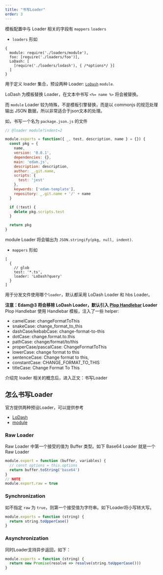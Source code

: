 ```yaml
---
title: "书写Loader"
order: 3
---
```


模板配置中与 Loader 相关的字段有 `mappers` `loaders`

* `loaders` 形如
```text
{
  module: require('./loaders/module'),
  foo: [require('./loaders/foo')],
  LoDash: [
    [require('./loaders/lodash'), { /*options*/ }]
  ]
}
```
用于定义 loader 集合，预设两种 Loader: [`LoDash`](https://lodash.com/docs/4.17.5#template) `module`.

LoDash 为模板替换 Loader，在文本中书写 `<%= name %>` 将会被替换。

而 `module` Loader 较为特殊，不是模板引擎替换，而是以 commonjs 的规范处理输出 JSON 数据，所以非常适合于json文本的处理。

如，书写一个名为 `package.json.js` 的文件

```javascript
// @loader module?indent=2

module.exports = function({ _, test, description, name } = {}) {
  const pkg = {
    name,
    version: '0.0.1',
    dependencies: {},
    main: 'edam.js',
    description: description,
    author: _.git.name,
    scripts: {
      test: 'jest'
    },
    keywords: ['edam-template'],
    repository: _.git.name + '/' + name
  }

  if (!test) {
    delete pkg.scripts.test
  }

  return pkg
}
```

module Loader 将会输出为 `JSON.stringify(pkg, null, indent)`.

* `mappers` 形如

```text
[
  {
    // glob
    test: '*.ts',
    loader: 'LoDash?query'
  }
]
```

用于分发文件使用哪个`loader`，默认都采用 LoDash Loader 和 hbs Loader。

**注意：Edam@3 将会移除 LoDash Loader，默认引入 [Plop Handlebar](https://plopjs.com/documentation/#built-in-helpers) Loader**
Plop Handlebar 使用 Handlebar 模板，注入了一些 helper:

- camelCase: changeFormatToThis
- snakeCase: change_format_to_this
- dashCase/kebabCase: change-format-to-this
- dotCase: change.format.to.this
- pathCase: change/format/to/this
- properCase/pascalCase: ChangeFormatToThis
- lowerCase: change format to this
- sentenceCase: Change format to this,
- constantCase: CHANGE_FORMAT_TO_THIS
- titleCase: Change Format To This

介绍完 loader 相关的概念后，进入正文：书写Loader

## 怎么书写Loader

官方提供两种预设Loader，可以提供参考
* [LoDash](https://github.com/imcuttle/edam/blob/master/packages/edam/src/core/Compiler/loaders/lodash.ts)
* [module](https://github.com/imcuttle/edam/blob/master/packages/edam/src/core/Compiler/loaders/module.ts)


### Raw Loader

Raw Loader 中第一个接受的值为 Buffer 类型。如下 Base64 Loader 就是一个 Raw Loader
```javascript
module.export = function (buffer, variables) {
  // const options = this.options
  return buffer.toString('base64')
}
// NOTE
module.export.raw = true
```

### Synchronization

如不指定 `raw` 为 `true`，则第一个接受值为字符串。如下Loader将小写转大写。

```javascript
module.exports = function (string) {
  return string.toUpperCase()
}
```

### Asynchronization

同时Loader支持异步返回，如下：
```javascript
module.exports = function (string) {
  return new Promise(resolve => resolve(string.toUpperCase()))
}
```

